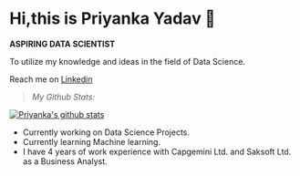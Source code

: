 # Hi,this is Priyanka Yadav 👋

**ASPIRING DATA SCIENTIST**

To utilize my knowledge and ideas in the field of Data Science.

Reach me on [Linkedin](https://www.linkedin.com/in/priyanka-yadav-80801816b/)

>_My Github Stats:_


[![Priyanka's github stats](https://github-readme-stats.vercel.app/api?username=Priyankadsyadav)](https://github.com/Priyankadsyadav/github-readme-stats)

* Currently working on Data Science Projects.
* Currently learning Machine learning.
* I have 4 years of work experience with Capgemini Ltd. and Saksoft Ltd. as a Business Analyst.
